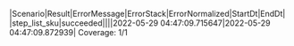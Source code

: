 |Scenario|Result|ErrorMessage|ErrorStack|ErrorNormalized|StartDt|EndDt|
|step_list_sku|succeeded||||2022-05-29 04:47:09.715647|2022-05-29 04:47:09.872939|
Coverage: 1/1

